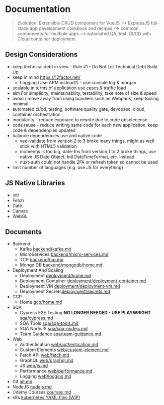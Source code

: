 # Documentation

> Evolution: Extensible CRUD component for VueJS --> ExpressJS full-stack app development cookbook and recipes --> common components for multiple apps --> automated QA, test, CI/CD with Cloud container deployment

## Design Considerations

- keep technical debt in view - Rule #1 - Do Not Let Technical Debt Build Up
- keep in mind https://12factor.net/
  - Logging (Use APM instead?) - use console.log & morgan
- scalable in terms of application use cases & traffic load
- aim For simplicity, maintainability, testability, take note of size & speed
- avoid / move away from using bundlers such as Webpack, keep tooling minimal
- automated ci/cd, testing, software quality gate, devopsec, cloud, container orchestration
- modularity - reduce exposure to rewrite due to code obsolecense
- code reuse - reduce writing same code for each new application, keep code & dependencies updated
- balance dependencies use and native code
  - vee-validate from version 2 to 3 broke many things, might as well stick with HTML5 validation
  - momentjs is too big, date-fns from version 1 to 2 broke things, use native JS Date Object, Intl.DateTimeFormat, etc. instead
  - nuxt-auth could not handle 2FA or refresh token so cannot be used
- limit number of languages (e.g. use JS for everything)

## JS Native Libraries
- Intl
- Fetch
- Date
- Canvas
- WebGL

## Documents

- Backend
  - Kafka [backend/kafka.md](backend/kafka.md)
  - MicroServices [backend/micro-services.md](backend/micro-services.md)
  - TCP [backend/tcp.md](tcp.md)
  - Mongo DB [backend/mongodb/home.md](backend/mongodb/home.md)
- Deployment And Scaling
  - Deployment [deployment/home.md](deployment/home.md)
  - Deployment Container [deployment/deployment-container.md](deployment/deployment-container.md)
  - Deployment VM [deployment/deployment-vm.md](deployment/deployment-vm.md)
  - Deployment Secrets[deployment/secrets.md](deployment/secrets.md)
- GCP
  - Home [gcp/home.md](gcp/home.md)
- SQA
  - Cypress E2E Testing **NO LONGER NEEDED - USE PLAYWRIGHT** [sqa/cypress.md](sqa/cypress.md)
  - SQA Tools [sqa/sqa-tools.md](sqa/sqa-tools.md)
  - SQA NodeJS [sqa/sqa-nodejs.md](sqa/sqa-nodejs.md)
  - Team Guidance [sqa/team-guidance.md](sqa/team-guidance.md)
- Web
  - Authentication [web/authentication.md](web/authentication.md)
  - Custom Elements [web/custom-element.md](web/custom-element.md)
  - Fetch API [web/fetch.md](web/fetch.md)
  - GraphQL [web/graphql.md](web/graphql.md)
  - JS [web/js.md](web/js.md)
  - Performance [web/performance.md](web/performance.md)
  - Logging [web/logging.md](web/logging.md)
- Git [git.md](git.md)
- NodeJS [nodejs.md](nodejs.md)
- Udemy Courses [courses.md](courses.md)
- k8s [kubernetes YAML files (WIP)](k8s)
